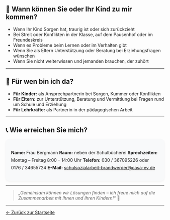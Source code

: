 ## 🌼 Wann können Sie oder Ihr Kind zu mir kommen?

* Wenn Ihr Kind Sorgen hat, traurig ist oder sich zurückzieht
* Bei Streit oder Konflikten in der Klasse, auf dem Pausenhof oder im Freundeskreis
* Wenn es Probleme beim Lernen oder im Verhalten gibt
* Wenn Sie als Eltern Unterstützung oder Beratung bei Erziehungsfragen wünschen
* Wenn Sie nicht weiterwissen und jemanden brauchen, der zuhört

---

## 🤝 Für wen bin ich da?

* **Für Kinder:** als Ansprechpartnerin bei Sorgen, Kummer oder Konflikten
* **Für Eltern:** zur Unterstützung, Beratung und Vermittlung bei Fragen rund um Schule und Erziehung
* **Für Lehrkräfte:** als Partnerin in der pädagogischen Arbeit

---

## 📞 Wie erreichen Sie mich?

<div style="background-color:#f8f9fa; padding:1.2em; border-radius:10px; box-shadow:0 2px 6px rgba(0,0,0,0.05); line-height:1.7;">

**Name:** Frau Bergmann
**Raum:** neben der Schulbücherei
**Sprechzeiten:** Montag – Freitag 8:00 – 14:00 Uhr
**Telefon:** 030 / 367095226 oder 0176 / 34655724
**E-Mail:** [schulsozialarbeit-brandwerder@casa-ev.de](mailto:schulsozialarbeit-brandwerder@casa-ev.de)

</div>

---

> *„Gemeinsam können wir Lösungen finden – ich freue mich auf die Zusammenarbeit mit Ihnen und Ihren Kindern!“* 🌷

---

[← Zurück zur Startseite](/)


